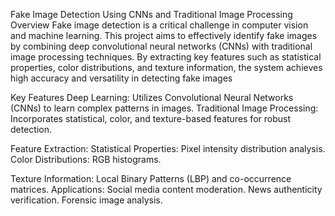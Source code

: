 Fake Image Detection Using CNNs and Traditional Image Processing
Overview
Fake image detection is a critical challenge in computer vision and machine learning. This project aims to effectively identify fake images by combining deep convolutional neural networks (CNNs) with traditional image processing techniques. By extracting key features such as statistical properties, color distributions, and texture information, the system achieves high accuracy and versatility in detecting fake images

Key Features
Deep Learning: Utilizes Convolutional Neural Networks (CNNs) to learn complex patterns in images.
Traditional Image Processing: Incorporates statistical, color, and texture-based features for robust detection.

Feature Extraction:
Statistical Properties: Pixel intensity distribution analysis.
Color Distributions: RGB histograms.

Texture Information: Local Binary Patterns (LBP) and co-occurrence matrices.
Applications:
Social media content moderation.
News authenticity verification.
Forensic image analysis.
